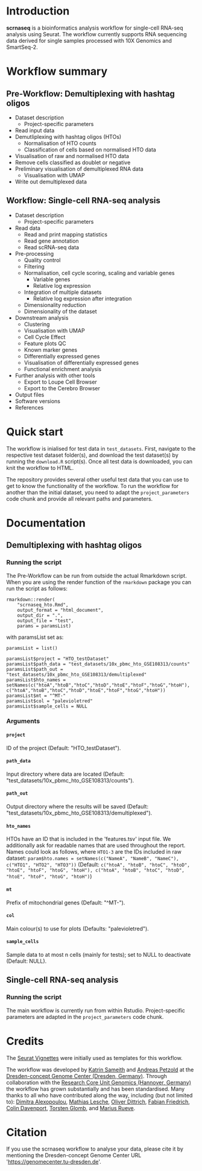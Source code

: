 # Introduction
**scrnaseq** is a bioinformatics analysis workflow for single-cell RNA-seq analysis using Seurat. The workflow currently supports RNA sequencing data derived for single samples processed with 10X Genomics and SmartSeq-2. 

# Workflow summary
## Pre-Workflow: Demultiplexing with hashtag oligos
* Dataset description
  * Project-specific parameters
* Read input data
* Demutliplexing with hashtag oligos (HTOs)
  * Normalisation of HTO counts
  * Classification of cells based on normalised HTO data
* Visualisation of raw and normalised HTO data
* Remove cells classified as doublet or negative
* Preliminary visualisation of demultiplexed RNA data
  * Visualisation with UMAP
* Write out demultiplexed data

## Workflow: Single-cell RNA-seq analysis 
* Dataset description
  * Project-specific parameters
* Read data
  * Read and print mapping statistics
  * Read gene annotation
  * Read scRNA-seq data
* Pre-processing
  * Quality control
  * Filtering
  * Normalisation, cell cycle scoring, scaling and variable genes
    * Variable genes
    * Relative log expression
  * Integration of multiple datasets
    * Relative log expression after integration
  * Dimensionality reduction
  * Dimensionality of the dataset
* Downstream analysis
  * Clustering
  * Visualisation with UMAP
  * Cell Cycle Effect
  * Feature plots QC
  * Known marker genes
  * Differentially expressed genes
  * Visualisation of differentially expressed genes
  * Functional enrichment analysis
* Further analysis with other tools
  * Export to Loupe Cell Browser
  * Export to the Cerebro Browser
* Output files
* Software versions
* References

# Quick start
The workflow is inialised for test data in `test_datasets`. First, navigate to the respective test dataset folder(s), and download the test dataset(s) by running the `download.R` script(s). Once all test data is downloaded, you can knit the workflow to HTML. 

The repository provides several other useful test data that you can use to get to know the functionality of the workflow. To run the workflow for another than the initial dataset, you need to adapt the `project_parameters` code chunk and provide all relevant paths and parameters. 

# Documentation 

## Demultiplexing with hashtag oligos

### Running the script
The Pre-Workflow can be run from outside the actual Rmarkdown script. When you are using the render function of the `rmarkdown` package you can run the script as follows:
```
rmarkdown::render(
    "scrnaseq_hto.Rmd",
    output_format = "html_document",
    output_dir = ".",
    output_file = "test",
    params = paramsList)
```
with paramsList set as:
```
paramsList = list()

paramsList$project = "HTO_testDataset"
paramsList$path_data = "test_datasets/10x_pbmc_hto_GSE108313/counts"
paramsList$path_out = "test_datasets/10x_pbmc_hto_GSE108313/demultiplexed"
paramsList$hto_names = setNames(c("htoA","htoB","htoC","htoD","htoE","htoF","htoG","htoH"), c("htoA","htoB","htoC","htoD","htoE","htoF","htoG","htoH"))
paramsList$mt = "^MT-"
paramsList$col = "palevioletred"
paramsList$sample_cells = NULL
```

### Arguments
#### `project`
ID of the project (Default: "HTO_testDataset").

#### `path_data`
Input directory where data are located (Default: "test_datasets/10x_pbmc_hto_GSE108313/counts").

#### `path_out`
Output directory where the results will be saved (Default: "test_datasets/10x_pbmc_hto_GSE108313/demultiplexed").

#### `hto_names`
HTOs have an ID that is included in the 'features.tsv' input file. We additionally ask for readable names that are used throughout the report. Names could look as follows, where `HTO1-3` are the IDs included in raw dataset: 
```param$hto.names = setNames(c("NameA", "NameB", "NameC"), c("HTO1", "HTO2", "HTO3"))```
(Default: `c("htoA", "htoB", "htoC", "htoD", "htoE", "htoF", "htoG", "htoH"), c("htoA", "htoB", "htoC", "htoD", "htoE", "htoF", "htoG", "htoH")`)

#### `mt`
Prefix of mitochondrial genes (Default: "^MT-").

#### `col`
Main colour(s) to use for plots (Defaults: "palevioletred").

#### `sample_cells`
Sample data to at most n cells (mainly for tests); set to NULL to deactivate (Default: NULL).

## Single-cell RNA-seq analysis 

### Running the script
The main workflow is currently run from within Rstudio. Project-specific parameters are adapted in the `project_parameters` code chunk. 

# Credits
The [Seurat Vignettes](https://satijalab.org/seurat/vignettes.html) were initially used as templates for this workflow. 

The workflow was developed by [Katrin Sameith](https://github.com/ktrns) and [Andreas Petzold](https://github.com/andpet0101) at the [Dresden-concept Genome Center (Dresden, Germany)](https://genomecenter.tu-dresden.de/about-us). Through collaboration with the [Research Core Unit Genomics (Hannover, Germany)](https://www.mhh.de/genomics) the workflow has grown substantially and has been standardised. Many thanks to all who have contributed along the way, including (but not limited to): [Dimitra Alexopoulou](https://github.com/dimialex), [Mathias Lesche](https://github.com/mlesche), [Oliver Dittrich](https://github.com/Oliver-D-B), [Fabian Friedrich](https://github.com/Colorstorm), [Colin Davenport](https://github.com/colindaven), [Torsten Glomb](https://github.com/tglomb), and [Marius Rueve](https://github.com/mariusrueve).

# Citation
If you use the scrnaseq workflow to analyse your data, please cite it by mentioning the Dresden-concept Genome Center URL 'https://genomecenter.tu-dresden.de'. 
